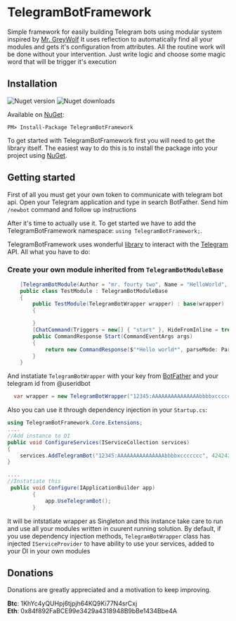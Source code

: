 # TelegramBotFramework
Simple framework for easily building Telegram bots using modular system inspired by [Mr. GreyWolf](https://github.com/GreyWolfDev/CSChatBot)
It uses reflection to automatically find all your modules and gets it's configuration from attributes. All the routine work will be done without your intervention. Just write logic and choose some magic word that will be trigger it's execution
## Installation
![Nuget version](https://img.shields.io/nuget/v/TelegramBotFramework.svg) ![Nuget downloads](https://img.shields.io/nuget/dt/TelegramBotFramework.svg)

Available on [NuGet](https://www.nuget.org/packages/TelegramBotFramework/):
```
PM> Install-Package TelegramBotFramework
```
To get started with TelegramBotFramework first you will need to get the library itself. The easiest way to do this is to install the package into your project using [NuGet](https://www.nuget.org/packages/TelegramBotFramework/). 

## Getting started
First of all you must get your own token to communicate with telegram bot api. Open your Telegram application and type in search BotFather. Send him `/newbot` command and follow up instructions

After  it's time to actually use it. To get started we have to add the TelegramBotFramework namespace:  `using TelegramBotFramework;`.

TelegramBotFramework uses wonderful [library](https://github.com/TelegramBots/Telegram.Bot) to  interact with the [Telegram](https://telegram.org) API. 
All what you have to do:
### Create your own module inherited from `TelegramBotModuleBase`
````C#
    [TelegramBotModule(Author = "mr. fourty two", Name = "HelloWorld", Version = "1.0")]
    public class TestModule : TelegramBotModuleBase
    {
        public TestModule(TelegramBotWrapper wrapper) : base(wrapper)
        {

        }    
        [ChatCommand(Triggers = new[] { "start" }, HideFromInline = true, DontSearchInline = true)]
        public CommandResponse Start(CommandEventArgs args)
        {
            return new CommandResponse($"*Hello world*", parseMode: ParseMode.Markdown);
        }
    }
````
And instatiate `TelegramBotWrapper` with your key from [BotFather](tg://@BotFather) and your telegram id from @useridbot
````C#
  var wrapper = new TelegramBotWrapper("12345:AAAAAAAAAAAAAAAbbbbxccccccc", 424242, "NewBotConfigAlias");
````
Also you can use it through dependency injection in your `Startup.cs`:
````C#
using TelegramBotFramework.Core.Extensions;
....
//Add instance to DI
public void ConfigureServices(IServiceCollection services)
{
    services.AddTelegramBot("12345:AAAAAAAAAAAAAAAbbbbxccccccc", 424242, "NewBotConfigAlias");
}

....
//Instatiate this
 public void Configure(IApplicationBuilder app)
        {
            app.UseTelegramBot();
        }

````
It will be intstatiate wrapper as Singleton and this instance take care to run and use all your modules written in cuurent running solution. By default, if you use dependency injection methods, `TelegramBotWrapper` class has injected `IServiceProvider` to have ability to use your services, added to your DI in your own modules
## Donations
Donations are greatly appreciated and a motivation to keep improving.

**Btc**:  1KhYc4yQUHpj6tjpjh64KQ9Ki77N4srCxj  
**Eth**:  0x84f892FaBCE99e3429a4318948B9bBe1434Bbe4A 
